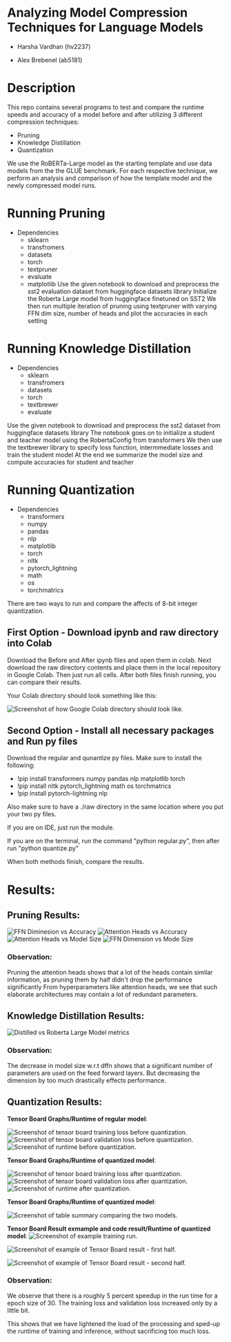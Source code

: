 
# Analyzing Model Compression Techniques for Language Models

- Harsha Vardhan (hv2237)

- Alex Brebenel (ab5181)

# Description
This repo contains several programs to test and compare the runtime speeds and accuracy of a model before and after utilizing 3 different compression techniques:
- Pruning
- Knowledge Distillation
- Quantization

We use the RoBERTa-Large model as the starting template and use data models from the the GLUE benchmark. For each respective technique, we perform an analysis and comparison of how the template model and the newly compressed model runs.


# Running Pruning
- Dependencies
  - sklearn
  - transfromers
  - datasets
  - torch
  - textpruner  
  - evaluate
  - matplotlib
Use the given notebook to download and preprocess the sst2 evaluation dataset from huggingface datasets library
Initialize the Roberta Large model from huggingface finetuned on SST2
We then run multiple iteration of pruning using textpruner with varying FFN dim size, number of heads and plot the accuracies in each setting

# Running Knowledge Distillation
- Dependencies
  - sklearn
  - transfromers
  - datasets
  - torch
  - textbrewer  
  - evaluate
 
 Use the given notebook to download and preprocess the sst2 dataset from huggingface datasets library
 The notebook goes on to initialize a student and teacher model using the RobertaConfig from transformers
 We then use the textbrewer library to specify loss function, intermmediate losses and train the student model
 At the end we summarize the model size and compute accuracies for student and teacher 
# Running Quantization

- Dependencies
    - transformers 
    - numpy 
    - pandas 
    - nlp 
    - matplotlib 
    - torch
    - nltk 
    - pytorch_lightning
    - math 
    - os 
    - torchmatrics 

There are two ways to run and compare the affects of 8-bit integer quantization.

## First Option - Download ipynb and raw directory into Colab

Download the Before and After ipynb files and open them in colab.
Next download the raw directory contents and place them in the local repository in Google Colab.
Then just run all cells. After both files finish running, you can compare their results.

Your Colab directory should look something like this:

![Screenshot of how Google Colab directory should look like.](https://github.com/ab5181/hpc-repo/blob/main/images/Example%20Google%20Colab%20Setup.jpg)


## Second Option - Install all necessary packages and Run py files

Download the regular and qunantize py files. Make sure to install the following:

- !pip install transformers numpy pandas nlp matplotlib torch
- !pip install nltk pytorch_lightning math os torchmatrics
- !pip install pytorch-lightning nlp

Also make sure to have a ./raw directory in the same location where you put your two py files.

If you are on IDE, just run the module.

If you are on the terminal, run the command "python regular.py", then after run "python quantize.py"

When both methods finish, compare the results.


# Results:

## Pruning Results:
![FFN Diminesion vs Accuracy](https://github.com/ab5181/hpc-repo/blob/main/images/pruning1.png)
![Attention Heads vs Accuracy](https://github.com/ab5181/hpc-repo/blob/main/images/pruning2.png)
![Attention Heads vs Model Size](https://github.com/ab5181/hpc-repo/blob/main/images/pruning3.png)
![FFN Dimension vs Mode Size](https://github.com/ab5181/hpc-repo/blob/main/images/pruning4.png)
### Observation:
Pruning the attention heads shows that a lot of the heads contain similar information, as pruning them by half didn't drop the performance significantly
From hyperparameters like attention heads, we see that such elaborate architectures may contain a lot of redundant parameters. 
## Knowledge Distillation Results:
![Distilled vs Roberta Large Model metrics](https://github.com/ab5181/hpc-repo/blob/main/images/KD.png)
### Observation:
The decrease in model size w.r.t dffn shows that a significant number of parameters are used on the feed forward layers. But decreasing the dimension by too much drastically effects performance. 
## Quantization Results:



__Tensor Board Graphs/Runtime of regular model__:

![Screenshot of tensor board training loss before quantization.](https://github.com/ab5181/hpc-repo/blob/main/images/train_loss1.jpg)
![Screenshot of tensor board validation loss before quantization.](https://github.com/ab5181/hpc-repo/blob/main/images/val_loss1.jpg)
![Screenshot of runtime before quantization.](https://github.com/ab5181/hpc-repo/blob/main/images/time_before.jpg)


__Tensor Board Graphs/Runtime of quantized model__:

![Screenshot of tensor board training loss after quantization.](https://github.com/ab5181/hpc-repo/blob/main/images/train_loss2.jpg)
![Screenshot of tensor board validation loss after quantization.](https://github.com/ab5181/hpc-repo/blob/main/images/val_loss2.jpg)
![Screenshot of runtime after quantization.](https://github.com/ab5181/hpc-repo/blob/main/images/time_after.jpg)

__Tensor Board Graphs/Runtime of quantized model__:

![Screenshot of table summary comparing the two models.](https://github.com/ab5181/hpc-repo/blob/main/images/quant_table.jpg)

__Tensor Board Result exmample and code result/Runtime of quantized model__:
![Screenshot of example training run.](https://github.com/ab5181/hpc-repo/blob/main/images/Model%20Run.jpg)

![Screenshot of example of Tensor Board result - first half.](https://github.com/ab5181/hpc-repo/blob/main/images/Tensor%20Board%201.jpg)

![Screenshot of example of Tensor Board result - second half.](https://github.com/ab5181/hpc-repo/blob/main/images/Tensor%20Board%202.jpg)



### Observation:

We observe that there is a roughly 5 percent speedup in the run time for a epoch size of 30. The training loss and validation loss increased only by a little bit.

This shows that we have lightened the load of the processing and sped-up the runtime of training and inference, without sacrificing too much loss.

